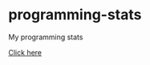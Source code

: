 # programming-stats
My programming stats

[Click here](https://rawgit.com/michaeldegroot/programming-stats/gh-pages/index.html)
